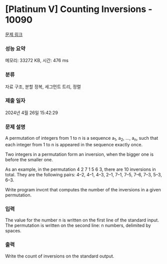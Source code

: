 # [Platinum V] Counting Inversions - 10090 

[문제 링크](https://www.acmicpc.net/problem/10090) 

### 성능 요약

메모리: 33272 KB, 시간: 476 ms

### 분류

자료 구조, 분할 정복, 세그먼트 트리, 정렬

### 제출 일자

2024년 4월 26일 15:42:29

### 문제 설명

<p>A permutation of integers from 1 to n is a sequence a<sub>1</sub>, a<sub>2</sub>, ..., a<sub>n</sub>, such that each integer from 1 to n is appeared in the sequence exactly once.</p>

<p>Two integers in а permutation form an inversion, when the bigger one is before the smaller one.</p>

<p>As an example, in the permutation 4 2 7 1 5 6 3, there are 10 inversions in total. They are the following pairs: 4–2, 4–1, 4–3, 2–1, 7–1, 7–5, 7–6, 7–3, 5–3, 6–3.</p>

<p>Write program invcnt that computes the number of the inversions in a given permutation.</p>

### 입력 

 <p>The value for the number n is written on the first line of the standard input. The permutation is written on the second line: n numbers, delimited by spaces.</p>

### 출력 

 <p>Write the count of inversions on the standard output.</p>


